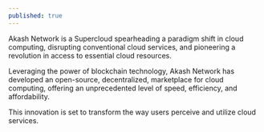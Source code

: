 ```yaml
---
published: true
---
```

Akash Network is a Supercloud spearheading a paradigm shift in cloud computing, disrupting conventional cloud services, and pioneering a revolution in access to essential cloud resources. 

Leveraging the power of blockchain technology, Akash Network has developed an open-source, decentralized, marketplace for cloud computing, offering an unprecedented level of speed, efficiency, and affordability.

This innovation is set to transform the way users perceive and utilize cloud services.
